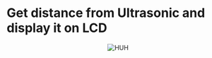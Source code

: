 # Get distance from Ultrasonic and display it on LCD


<div align="center"> 
  <img src="https://media.giphy.com/media/v1.Y2lkPTc5MGI3NjExOWlndHFoeGx4aWZ3ZjA1ZWZlenRnbzVjaHFraTI5enRuNDcxZXU5OSZlcD12MV9pbnRlcm5hbF9naWZfYnlfaWQmY3Q9Zw/AVgFEiygQIhxjI8qSR/giphy-downsized-large.gif" alt="HUH">
</div>




